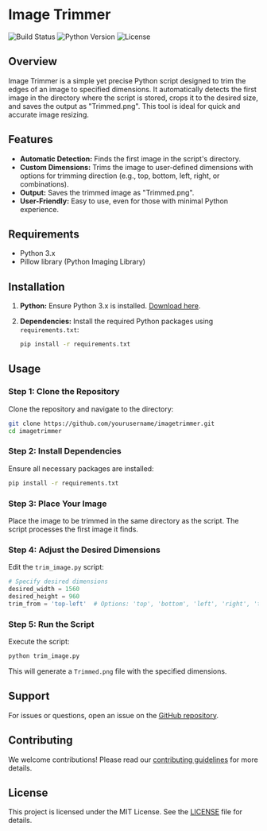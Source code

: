 
# Image Trimmer

![Build Status](https://img.shields.io/badge/build-passing-brightgreen) ![Python Version](https://img.shields.io/badge/python-3.8%2B-blue) ![License](https://img.shields.io/badge/license-MIT-blue)

## Overview

Image Trimmer is a simple yet precise Python script designed to trim the edges of an image to specified dimensions. It automatically detects the first image in the directory where the script is stored, crops it to the desired size, and saves the output as "Trimmed.png". This tool is ideal for quick and accurate image resizing.

## Features

- **Automatic Detection:** Finds the first image in the script's directory.
- **Custom Dimensions:** Trims the image to user-defined dimensions with options for trimming direction (e.g., top, bottom, left, right, or combinations).
- **Output:** Saves the trimmed image as "Trimmed.png".
- **User-Friendly:** Easy to use, even for those with minimal Python experience.

## Requirements

- Python 3.x
- Pillow library (Python Imaging Library)

## Installation

1. **Python:** Ensure Python 3.x is installed. [Download here](https://www.python.org/downloads/).

2. **Dependencies:** Install the required Python packages using `requirements.txt`:
   ```sh
   pip install -r requirements.txt
   ```

## Usage

### Step 1: Clone the Repository

Clone the repository and navigate to the directory:
```sh
git clone https://github.com/yourusername/imagetrimmer.git
cd imagetrimmer
```

### Step 2: Install Dependencies

Ensure all necessary packages are installed:
```sh
pip install -r requirements.txt
```

### Step 3: Place Your Image

Place the image to be trimmed in the same directory as the script. The script processes the first image it finds.

### Step 4: Adjust the Desired Dimensions

Edit the `trim_image.py` script:
```python
# Specify desired dimensions
desired_width = 1560
desired_height = 960
trim_from = 'top-left'  # Options: 'top', 'bottom', 'left', 'right', 'top-left', etc.
```

### Step 5: Run the Script

Execute the script:
```sh
python trim_image.py
```

This will generate a `Trimmed.png` file with the specified dimensions.

## Support

For issues or questions, open an issue on the [GitHub repository](https://github.com/yourusername/imagetrimmer/issues).

## Contributing

We welcome contributions! Please read our [contributing guidelines](CONTRIBUTING.md) for more details.

## License

This project is licensed under the MIT License. See the [LICENSE](LICENSE) file for details.
